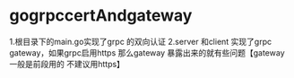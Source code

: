 # gogrpccertAndgateway
1.根目录下的main.go实现了grpc 的双向认证
2.server 和client 实现了grpc gateway，如果grpc启用https 那么gateway 暴露出来的就有些问题【gateway 一般是前段用的 不建议用https】
